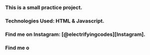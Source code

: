 ### This is a small practice project.

### Technologies Used: HTML & Javascript.

### Find me on Instagram: [@electrifyingcodes][Instagram].
### Find me o

[Instgram]: https://www.instagram.com/electrifying_codes
[discord]: https://discord.com/in